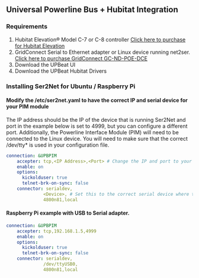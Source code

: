 ## Universal Powerline Bus + Hubitat Integration

### Requirements

1. Hubitat Elevation® Model C-7 or C-8 controller [Click here to purchase for Hubitat Elevation](https://hubitat.com)
3. GridConnect Serial to Ethernet adapter or Linux device running net2ser. [Click here to purchase GridConnect GC-ND-POE-DCE](https://www.gridconnect.com/products/netdirect-serial-to-power-over-ethernet-poe-cable)
4. Download the UPBeat UI
5. Download the UPBeat Hubitat Drivers
   
### Installing Ser2Net for Ubuntu / Raspberry Pi



#### Modify the /etc/ser2net.yaml to have the correct IP and serial device for your PIM module

The IP address should be the IP of the device that is running Ser2Net and port in the example below is set to 4999, but you can configure a different port. Additionally, the Powerline Interface Module (PIM) will need to be connected to the Linux device. You will need to make sure that the correct /dev/tty* is used in your configuration file. 

```yaml
connection: &UPBPIM
    accepter: tcp,<IP Address>,<Port> # Change the IP and port to your liking
    enable: on
    options:
      kickolduser: true
      telnet-brk-on-sync: false
    connector: serialdev,
              <Device>, # Set this to the correct serial device where the PIM is connected.
              4800n81,local
```

#### Raspberry Pi example with USB to Serial adapter.
```yaml
connection: &UPBPIM
    accepter: tcp,192.168.1.5,4999
    enable: on
    options:
      kickolduser: true
      telnet-brk-on-sync: false
    connector: serialdev,
              /dev/ttyUSB0,
              4800n81,local
```
